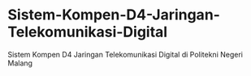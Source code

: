 # Sistem-Kompen-D4-Jaringan-Telekomunikasi-Digital
Sistem Kompen D4 Jaringan Telekomunikasi Digital di Politekni Negeri Malang
